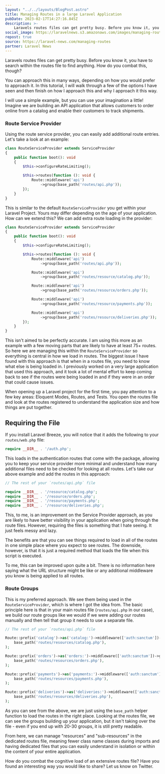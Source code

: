 ```yaml
---
layout: "../../layouts/BlogPost.astro"
title: Managing Routes in a large Laravel Application
pubDate: 2023-02-17T14:27:16.845Z
description: >-
    Laravels routes files can get pretty busy. Before you know it, you have to search within the routes file to find anything. How do you combat this, though?
social_image: https://laravelnews.s3.amazonaws.com/images/managing-routes-in-a-large-application.png
repost: true
source: https://laravel-news.com/managing-routes
partner: Laravel News
---
```


Laravels routes files can get pretty busy. Before you know it, you have to search within the routes file to find anything. How do you combat this, though? 

You can approach this in many ways, depending on how you would prefer to approach it. In this tutorial, I will walk through a few of the options I have seen and then finish on how I approach this and why I approach it this way.

I will use a simple example, but you can use your imagination a little! Imagine we are building an API application that allows customers to order online from a catalog and enable their customers to track shipments.

### Route Service Provider

Using the route service provider, you can easily add additional route entries. Let's take a look at an example:

```php
class RouteServiceProvider extends ServiceProvider
{
    public function boot(): void
    {
        $this->configureRateLimiting();

        $this->routes(function (): void {
            Route::middleware('api')
                ->group(base_path('routes/api.php'));
        });
    }
}
```

This is similar to the default `RouteServiceProvider` you get within your Laravel Project. Yours may differ depending on the age of your application. How can we extend this? We can add extra route loading in the provider:

```php
class RouteServiceProvider extends ServiceProvider
{
    public function boot(): void
    {
        $this->configureRateLimiting();

        $this->routes(function (): void {
            Route::middleware('api')
                ->group(base_path('routes/api.php'));

            Route::middleware('api')
                ->group(base_path('routes/resource/catalog.php'));

            Route::middleware('api')
                ->group(base_path('routes/resource/orders.php'));

            Route::middleware('api')
                ->group(base_path('routes/resource/payments.php'));

            Route::middleware('api')
                ->group(base_path('routes/resource/deliveries.php'));
        });
    }
}
```

This isn't aimed to be perfectly accurate. I am using this more as an example with a few moving parts that are likely to have at least 75+ routes. So here we are managing this within the `RouteServiceProvider` so everything is central in how we load in routes. The biggest issue I have found with this approach is that when in a routes file, you need to know what else is being loaded in. I previously worked on a very large application that used this approach, and it took a lot of mental effort to keep coming back to see if the routes were being loaded in and if they were in an order that could cause issues.

When opening up a Laravel project for the first time, you pay attention to a few key areas: Eloquent Modes, Routes, and Tests. You open the routes file and look at the routes registered to understand the application size and how things are put together.

## Requiring the File

If you install Laravel Breeze, you will notice that it adds the following to your `routes/web.php` file:

```php
require __DIR__ . '/auth.php';
```

This loads in the authentication routes that come with the package, allowing you to keep your service provider more minimal and understand how many additional files need to be checked for looking at all routes. Let's take our above example and add the routes in this approach:

```php
// The rest of your `routes/api.php` file

require __DIR__ . '/resource/catalog.php';
require __DIR__ . '/resource/orders.php';
require __DIR__ . '/resource/payments.php';
require __DIR__ . '/resource/deliveries.php';
```

This, to me, is an improvement on the Service Provider approach, as you are likely to have better visibility in your application when going through the route files. However, requiring the files is something that I hate seeing. It just feels messy and lazy.

The benefits are that you can see things required to load in all of the routes in one simple place where you expect to see routes. The downside, however, is that it is just a required method that loads the file when this script is executed. 

To me, this can be improved upon quite a bit. There is no information here saying what the URL structure might be like or any additional middleware you know is being applied to all routes.

### Route Groups

This is my preferred approach. We see them being used in the `RouteServiceProvider`, which is where I got the idea from. The basic principle here is that in your main routes file (`routes/api.php` in our case), we build our route groups like we would if we were adding our routes manually and then tell that group it needs to use a separate file.

```php
// The rest of your `routes/api.php` file

Route::prefix('catalog')->as('catalog:')->middleware(['auth:sanctum'])->group(
    base_path('routes/resources/catalog.php'),
);

Route::prefix('orders')->as('orders:')->middleware(['auth:sanctum'])->group(
    base_path('routes/resources/orders.php'),
);

Route::prefix('payments')->as('payments:')->middleware(['auth:sanctum'])->group(
    base_path('routes/resources/payments.php'),
);

Route::prefix('deliveries')->as('deliveries:')->middleware(['auth:sanctum'])->group(
    base_path('routes/resources/deliveries.php'),
);
```

As you can see from the above, we are just using the `base_path` helper function to load the routes in the right place. Looking at the routes file, we can see the groups building up your application, but it isn't taking over the file - even if you end up with 20-30 groups, it is still pretty readable.

From here, we can manage "resources" and "sub-resources" in the dedicated routes file, meaning fewer class name classes during imports and having dedicated files that you can easily understand in isolation or within the content of your entire application.

How do you combat the cognitive load of an extensive routes file? Have you found an interesting way you would like to share? Let us know on Twitter.

